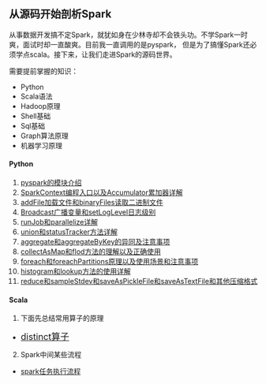 ## 从源码开始剖析Spark
从事数据开发搞不定Spark，就犹如身在少林寺却不会铁头功。不学Spark一时爽，面试时却一直酸爽。目前我一直调用的是pyspark， 但是为了搞懂Spark还必须学点scala。接下来，让我们走进Spark的源码世界。

需要提前掌握的知识：
- Python
- Scala语法
- Hadoop原理
- Shell基础
- Sql基础
- Graph算法原理
- 机器学习原理

#### Python
1. [pyspark的模块介绍](./Pyspark/pyspark模块介绍.md)
2. [SparkContext编程入口以及Accumulator累加器详解](./Pyspark/SparkContext编程入口以及累加器.md)
3. [addFile加载文件和binaryFiles读取二进制文件](./Pyspark/addFile加载文件和binaryFiles读取二进制文件.md)
4. [Broadcast广播变量和setLogLevel日志级别](./Pyspark/Broadcast广播变量和setLogLevel日志级别.md)
5. [runJob和parallelize详解](./Pyspark/runJob和parallelize详解.md)
6. [union和statusTracker方法详解](./Pyspark/union和statusTracker方法详解.md)
7. [aggregate和aggregateByKey的异同及注意事项](./Pyspark/aggregate和aggregateByKey的异同及注意事项.md)
8. [collectAsMap和flod方法的理解以及正确使用](./Pyspark/collectAsMap和flod方法的理解以及正确使用.md)
9. [foreach和foreachPartitions原理以及使用场景和注意事项](./Pyspark/foreach和foreachPartitions原理以及使用场景和注意事项.md)
10. [histogram和lookup方法的使用详解](./Pyspark/histogram和lookup方法的使用详解.md)
11. [reduce和sampleStdev和saveAsPickleFile和saveAsTextFile和其他压缩格式](./Pyspark/reduce和sampleStdev和saveAsPickleFile和saveAsTextFile和其他压缩格式.md)

#### Scala
1. 下面先总结常用算子的原理
- [<font size=+1>distinct算子</font>](./images/distinct算子原理.png)

2. Spark中间某些流程
- [spark任务执行流程](./images/spark任务流程.png)